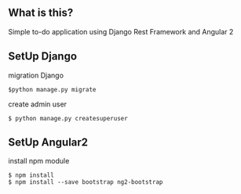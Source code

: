 ## What is this?
Simple to-do application using Django Rest Framework and Angular 2

## SetUp Django

migration Django
```
$python manage.py migrate
```

create admin user
```
$ python manage.py createsuperuser
```

## SetUp Angular2

install npm module
```
$ npm install
$ npm install --save bootstrap ng2-bootstrap
```
